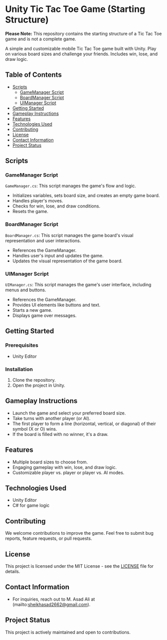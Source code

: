 # Unity Tic Tac Toe Game (Starting Structure)

**Please Note:** This repository contains the starting structure of a Tic Tac Toe game and is not a complete game.

A simple and customizable mobile Tic Tac Toe game built with Unity. Play on various board sizes and challenge your friends. Includes win, lose, and draw logic.

## Table of Contents
- [Scripts](#scripts)
  - [GameManager Script](#gamemanager-script)
  - [BoardManager Script](#boardmanager-script)
  - [UIManager Script](#uimanager-script)
- [Getting Started](#getting-started)
- [Gameplay Instructions](#gameplay-instructions)
- [Features](#features)
- [Technologies Used](#technologies-used)
- [Contributing](#contributing)
- [License](#license)
- [Contact Information](#contact-information)
- [Project Status](#project-status)

## Scripts

### GameManager Script

`GameManager.cs`: This script manages the game's flow and logic.

- Initializes variables, sets board size, and creates an empty game board.
- Handles player's moves.
- Checks for win, lose, and draw conditions.
- Resets the game.

### BoardManager Script

`BoardManager.cs`: This script manages the game board's visual representation and user interactions.

- References the GameManager.
- Handles user's input and updates the game.
- Updates the visual representation of the game board.

### UIManager Script

`UIManager.cs`: This script manages the game's user interface, including menus and buttons.

- References the GameManager.
- Provides UI elements like buttons and text.
- Starts a new game.
- Displays game over messages.

## Getting Started

### Prerequisites
- Unity Editor

### Installation
1. Clone the repository.
2. Open the project in Unity.

## Gameplay Instructions

- Launch the game and select your preferred board size.
- Take turns with another player (or AI).
- The first player to form a line (horizontal, vertical, or diagonal) of their symbol (X or O) wins.
- If the board is filled with no winner, it's a draw.

## Features

- Multiple board sizes to choose from.
- Engaging gameplay with win, lose, and draw logic.
- Customizable player vs. player or player vs. AI modes.

## Technologies Used

- Unity Editor
- C# for game logic

## Contributing

We welcome contributions to improve the game. Feel free to submit bug reports, feature requests, or pull requests.

## License

This project is licensed under the MIT License - see the [LICENSE](LICENSE) file for details.

## Contact Information

- For inquiries, reach out to M. Asad Ali at (mailto:sheikhasad2662@gmail.com).

## Project Status

This project is actively maintained and open to contributions.

